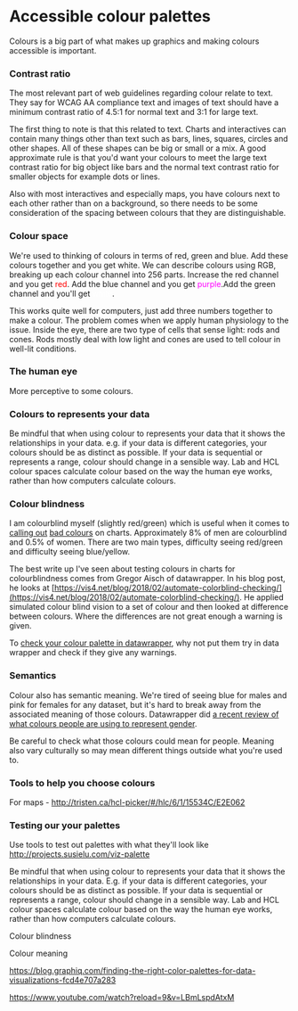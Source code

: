 # Accessible colour palettes

Colours is a big part of what makes up graphics and making colours accessible is important. 

### Contrast ratio

The most relevant part of web guidelines regarding colour relate to text. They say for WCAG AA compliance text and images of text should have a minimum contrast ratio of 4.5:1 for normal text and 3:1 for large text.

The first thing to note is that this related to text. Charts and interactives can contain many things other than text such as bars, lines, squares, circles and other shapes. All of these shapes can be big or small or a mix. A good approximate rule is that you'd want your colours to meet the large text contrast ratio for big object like bars and the normal text contrast ratio for smaller objects for example dots or lines.

Also with most interactives and especially maps, you have colours next to each other rather than on a background, so there needs to be some consideration of the spacing between colours that they are distinguishable. 

### Colour space

We're used to thinking of colours in terms of red, green and blue. Add these colours together and you get white. We can describe colours using RGB, breaking up each colour channel into 256 parts. Increase the red channel and you get <span style="color:rgb(255,0,0)">red</span>. Add the blue channel and you get <span style="color:rgb(255,0,255)">purple</span>.Add the green channel and you'll get <span style="color:rgb(255,255,255)">white</span>.

This works quite well for computers, just add three numbers together to make a colour. The problem comes when we apply human physiology to the issue. Inside the eye, there are two type of cells that sense light: rods and cones. Rods mostly deal with low light and cones are used to tell colour in well-lit conditions.

### The human eye

More perceptive to some colours.

### Colours to represents your data

Be mindful that when using colour to represents your data that it shows the relationships in your data. e.g. if your data is different categories, your colours should be as distinct as possible. If your data is sequential or represents a range, colour should change in a sensible way. Lab and HCL colour spaces calculate colour based on the way the human eye works, rather than how computers calculate colours.

### Colour blindness

I am colourblind myself (slightly red/green) which is useful when it comes to [calling out](https://twitter.com/henryjameslau/status/920409974706188290) [bad colours](https://twitter.com/henryjameslau/status/880788875471454208) on charts. Approximately 8% of men are colourblind and 0.5% of women. There are two main types, difficulty seeing red/green and difficulty seeing blue/yellow. 

The best write up I've seen about testing colours in charts for colourblindness comes from Gregor Aisch of datawrapper. In his blog post, he looks at [https://vis4.net/blog/2018/02/automate-colorblind-checking/](https://vis4.net/blog/2018/02/automate-colorblind-checking/). He applied simulated colour blind vision to a set of colour and then looked at difference between colours. Where the differences are not great enough a warning is given.

To [check your colour palette in datawrapper](https://blog.datawrapper.de/colorblind-check/), why not put them try in data wrapper and check if they give any warnings. 

### Semantics

Colour also has semantic meaning. We're tired of seeing blue for males and pink for females for any dataset, but it's hard to break away from the associated meaning of those colours. Datawrapper did [a recent review of what colours people are using to represent gender](https://blog.datawrapper.de/gendercolor/). 

Be careful to check what those colours could mean for people. Meaning also vary culturally so may mean different things outside what you're used to.

### Tools to help you choose colours

For maps - http://tristen.ca/hcl-picker/#/hlc/6/1/15534C/E2E062 

### Testing our your palettes

Use tools to test out palettes with what they'll look like http://projects.susielu.com/viz-palette





Be mindful that when using colour to represents your data that it shows the relationships in your data. E.g. if your data is different categories, your colours should be as distinct as possible. If your data is sequential or represents a range, colour should change in a sensible way. Lab and HCL colour spaces calculate colour based on the way the human eye works, rather than how computers calculate colours.

Colour blindness



Colour meaning



https://blog.graphiq.com/finding-the-right-color-palettes-for-data-visualizations-fcd4e707a283

https://www.youtube.com/watch?reload=9&v=LBmLspdAtxM